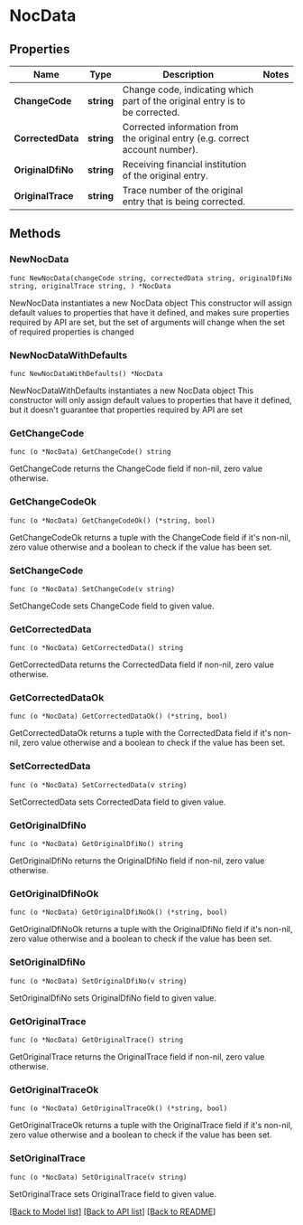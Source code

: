 # NocData

## Properties

Name | Type | Description | Notes
------------ | ------------- | ------------- | -------------
**ChangeCode** | **string** | Change code, indicating which part of the original entry is to be corrected. | 
**CorrectedData** | **string** | Corrected information from the original entry (e.g. correct account number). | 
**OriginalDfiNo** | **string** | Receiving financial institution of the original entry. | 
**OriginalTrace** | **string** | Trace number of the original entry that is being corrected. | 

## Methods

### NewNocData

`func NewNocData(changeCode string, correctedData string, originalDfiNo string, originalTrace string, ) *NocData`

NewNocData instantiates a new NocData object
This constructor will assign default values to properties that have it defined,
and makes sure properties required by API are set, but the set of arguments
will change when the set of required properties is changed

### NewNocDataWithDefaults

`func NewNocDataWithDefaults() *NocData`

NewNocDataWithDefaults instantiates a new NocData object
This constructor will only assign default values to properties that have it defined,
but it doesn't guarantee that properties required by API are set

### GetChangeCode

`func (o *NocData) GetChangeCode() string`

GetChangeCode returns the ChangeCode field if non-nil, zero value otherwise.

### GetChangeCodeOk

`func (o *NocData) GetChangeCodeOk() (*string, bool)`

GetChangeCodeOk returns a tuple with the ChangeCode field if it's non-nil, zero value otherwise
and a boolean to check if the value has been set.

### SetChangeCode

`func (o *NocData) SetChangeCode(v string)`

SetChangeCode sets ChangeCode field to given value.


### GetCorrectedData

`func (o *NocData) GetCorrectedData() string`

GetCorrectedData returns the CorrectedData field if non-nil, zero value otherwise.

### GetCorrectedDataOk

`func (o *NocData) GetCorrectedDataOk() (*string, bool)`

GetCorrectedDataOk returns a tuple with the CorrectedData field if it's non-nil, zero value otherwise
and a boolean to check if the value has been set.

### SetCorrectedData

`func (o *NocData) SetCorrectedData(v string)`

SetCorrectedData sets CorrectedData field to given value.


### GetOriginalDfiNo

`func (o *NocData) GetOriginalDfiNo() string`

GetOriginalDfiNo returns the OriginalDfiNo field if non-nil, zero value otherwise.

### GetOriginalDfiNoOk

`func (o *NocData) GetOriginalDfiNoOk() (*string, bool)`

GetOriginalDfiNoOk returns a tuple with the OriginalDfiNo field if it's non-nil, zero value otherwise
and a boolean to check if the value has been set.

### SetOriginalDfiNo

`func (o *NocData) SetOriginalDfiNo(v string)`

SetOriginalDfiNo sets OriginalDfiNo field to given value.


### GetOriginalTrace

`func (o *NocData) GetOriginalTrace() string`

GetOriginalTrace returns the OriginalTrace field if non-nil, zero value otherwise.

### GetOriginalTraceOk

`func (o *NocData) GetOriginalTraceOk() (*string, bool)`

GetOriginalTraceOk returns a tuple with the OriginalTrace field if it's non-nil, zero value otherwise
and a boolean to check if the value has been set.

### SetOriginalTrace

`func (o *NocData) SetOriginalTrace(v string)`

SetOriginalTrace sets OriginalTrace field to given value.



[[Back to Model list]](../README.md#documentation-for-models) [[Back to API list]](../README.md#documentation-for-api-endpoints) [[Back to README]](../README.md)


